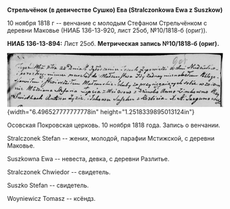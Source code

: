 **Стрельчёнок (в девичестве Сушко) Ева (Stralczonkowa Ewa z Suszkow)**

10 ноября 1818 г -- венчание с молодым Стефаном Стрельчёнком с деревни
Маковье (НИАБ 136-13-920, лист 25об, №10/1818-б (ориг)).

**НИАБ 136-13-894:** Лист 25об. **Метрическая запись №10/1818-б
(ориг).**

![](./media/e6a90e8898c8390af542ced37a521ce891f16253.png){width="6.496527777777778in"
height="1.2518339895013124in"}

Осовская Покровская церковь. 10 ноября 1818 года. Запись о венчании.

Stralczonek Stefan -- жених, молодой, парафии Мстижской, с деревни
Маковье.

Suszkowna Ewa -- невеста, девка, с деревни Разлитье.

Stralczonek Chwiedor -- свидетель.

Suszko Stefan -- свидетель.

Woyniewicz Tomasz -- ксёндз.
